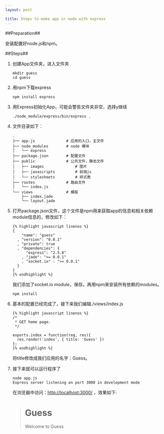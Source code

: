 ```yaml
---
layout: post

title: Steps to make app in node with express
---
```


##Preparation##

安装配置好node.js和npm。

##Steps##

1.	创建App文件夹，进入文件夹

		mkdir guess
		cd guess

2. 	用npm下载express

		npm install express

3. 	用Express初始化App，可能会警告文件夹非空，选择y继续

		./node_module/express/bin/express .

4. 	文件目录如下：

		.
		├── app.js				# 应用的入口，主文件
		├── node_modules		# node 模块
		│   └── express			
		├── package.json		# 配置文件
		├── public				# 公共文件，静态文件
		│   ├── images				# 图片
		│   ├── javascripts			# 前端js
		│   └── stylesheets			# 样式表
		├── routes				# 路由文件
		│   └── index.js
		└── views				# 模版
		    ├── index.jade
		    └── layout.jade

5. 	打开package.json文件，这个文件是npm用来获取app的信息和相关依赖module信息的，修改如下：

		{% highlight javascript linenos %}
		{
		    "name": "guess"
		  , "version": "0.0.1"
		  , "private": true
		  , "dependencies": {
		      "express": "2.5.8"
		    , "jade": ">= 0.0.1"
		    , "socket.io" : ">= 0.0.1"
		  }
		}
		{% endhighlight %}

	我们添加了socket.io module，保存。再用npm来安装所有依赖的modules。

		npm install

6. 	基本的配置已经完成了，接下来我们编辑./views/index.js

		{% highlight javascript linenos %}
		/*
		 * GET home page.
		 */
		
		exports.index = function(req, res){
		  res.render('index', { title: 'Guess' })
		};
		{% endhighlight %}

	将title修改成我们应用的名字：Guess。

7. 	接下来就可以运行程序了

		node app.js
		Express server listening on port 3000 in development mode

	在浏览器中访问：[http://localhost:3000/](http://localhost:3000/) ，效果如下:

	> <h1>Guess</h1>
	> <p>Welcome to Guess</p>
